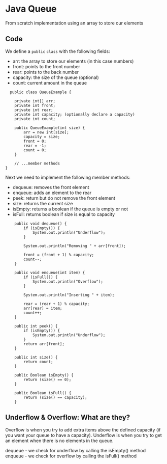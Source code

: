 # Java Queue
From scratch implementation using an array to store our elements

## Code

We define a `public` `class` with the following fields:

- arr: the array to store our elements (in this case numbers)
- front: points to the front number
- rear: points to the back number
- capacity: the size of the queue (optional)
- count: current amount in the queue

```
  public class QueueExample {
  
	private int[] arr;
	private int front;
	private int rear;
	private int capacity; (optionally declare a capacity)
	private int count; 

	public QueueExample(int size) {
		arr = new int[size];
		capacity = size;
		front = 0;
		rear = -1;
		count = 0;
	}

	// ...member methods
}
```

Next we need to implement the following member methods:

- dequeue: removes the front element
- enqueue: adds an element to the rear
- peek: return but do not remove the front element
- size: returns the current size
- isEmpty: returns a boolean if the queue is empty or not
- isFull: returns boolean if size is equal to capacity

```
	public void dequeue() {
		if (isEmpty()) {
			System.out.println("Underflow");
		}

		System.out.println("Removing " + arr[front]);

		front = (front + 1) % capacity;
		count--;
	}

	public void enqueue(int item) {
		if (isFull()) {
			System.out.println("Overflow");
		}

		System.out.println("Inserting " + item);

		rear = (rear + 1) % capacity;
		arr[rear] = item;
		count++;
	}

	public int peek() {
		if (isEmpty()) {
			System.out.println("Underflow");
		}
		return arr[front];
	}
  
	public int size() {
		return count;
	}

	public Boolean isEmpty() {
		return (size() == 0);
	}

	public Boolean isFull() {
		return (size() == capacity);
	}
```

## Underflow & Overflow: What are they?

Overflow is when you try to add extra items above the defined capacity (if you want your queue to have a capacity).
Underflow is when you try to get an element when there is no elements in the queue.

dequeue - we check for underflow by calling the isEmpty() method
enqueue - we check for overflow by calling the isFull() method

